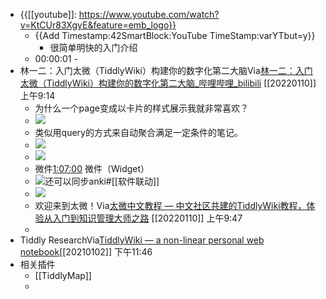 - {{[[youtube]]: https://www.youtube.com/watch?v=KtCUr83XgyE&feature=emb_logo}}
    - {{Add Timestamp:42SmartBlock:YouTube TimeStamp:varYTbut=y}}
        - 很简单明快的入门介绍
    - 00:00:01 - 
- 林一二：入门太微（TiddlyWiki）构建你的数字化第二大脑Via[林一二：入门太微（TiddlyWiki）构建你的数字化第二大脑_哔哩哔哩_bilibili](https://www.bilibili.com/video/BV1Kq4y1y7GN/) [[20220110]] 上午9:14
    - 为什么一个page变成以卡片的样式展示我就非常喜欢？
    - ![](https://firebasestorage.googleapis.com/v0/b/firescript-577a2.appspot.com/o/imgs%2Fapp%2Fxinyiheng%2F3zslcuKxu0.png?alt=media&token=710a0851-de78-472b-909d-64db9961bcec)
    - 类似用query的方式来自动聚合满足一定条件的笔记。
    - ![](https://firebasestorage.googleapis.com/v0/b/firescript-577a2.appspot.com/o/imgs%2Fapp%2Fxinyiheng%2FGoK-3Lam1G.png?alt=media&token=48d9595c-1d38-4b66-b281-548a47d19eff)
    - ![](https://firebasestorage.googleapis.com/v0/b/firescript-577a2.appspot.com/o/imgs%2Fapp%2Fxinyiheng%2FthJRnH6hTZ.png?alt=media&token=2deede01-d32b-40f9-9551-11aa78b87728)
    - 微件[1:07:00]() 微件（Widget）
    - ![](https://firebasestorage.googleapis.com/v0/b/firescript-577a2.appspot.com/o/imgs%2Fapp%2Fxinyiheng%2F6ZrJGEypZ9.png?alt=media&token=db516a01-1b1d-42a7-a4c3-18fc1771e9a3)还可以同步anki#[[软件联动]]
    - ![](https://firebasestorage.googleapis.com/v0/b/firescript-577a2.appspot.com/o/imgs%2Fapp%2Fxinyiheng%2FPjlt-8LpDl.png?alt=media&token=d2588c10-7d1e-4c93-bf34-ea44f36518da)
    - 欢迎来到太微！Via[太微中文教程 — 中文社区共建的TiddlyWiki教程，体验从入门到知识管理大师之路](https://tw-cn.netlify.app/#%E6%AC%A2%E8%BF%8E%E6%9D%A5%E5%88%B0%E5%A4%AA%E5%BE%AE%EF%BC%81:%E6%AC%A2%E8%BF%8E%E6%9D%A5%E5%88%B0%E5%A4%AA%E5%BE%AE%EF%BC%81) [[20220110]] 上午9:47
    - 
- Tiddly ResearchVia[TiddlyWiki — a non-linear personal web notebook](https://tiddlywiki.com/#GettingStarted)[[20210102]] 下午11:46
- 相关插件
    - [[TiddlyMap]]
    - 
